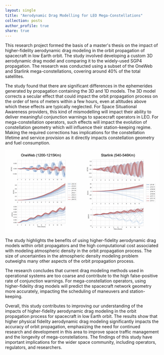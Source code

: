 ```yaml
---
layout: single
title: "Aerodynamic Drag Modelling for LEO Mega-Constellations"
collection: posts
author_profile: true
share: true
---
```


This research project formed the basis of a master's thesis on the impact of higher-fidelity aerodynamic drag modeling in the orbit propagation of spacecraft in low Earth orbit. The study involved developing a custom 3D aerodynamic drag model and comparing it to the widely-used SGP4 propagation. The research was conducted using a subset of the OneWeb and Starlink mega-constellations, covering around 40% of the total satellites.

The study found that there are significant differences in the ephemerides generated by propagation containing the 3D and 1D models. The 3D model corrects a secular effect that could impact the orbit propagation process on the order of tens of meters within a few hours, even at altitudes above which these effects are typically neglected. For Space Situational Awareness providers, this kind of mismodelling will impact their ability to deliver meaningful conjunction warnings to spacecraft operators in LEO. For mega-constellation operators, such effects will impact the evolution of constellation geometry which will influence their station-keeping regime. Making the required corrections has implications for the constellation lifetime and service provision as it directly impacts constellation geometry and fuel consumption.

<p align="center">
  <img src="https://raw.githubusercontent.com/CharlesPlusC/CharlesPlusC.github.io/master/images/HCL_drag_diff.png" alt="Height, Cross-track and Along-track position differences caused by drag mismodelling over 12 hours. Beta prime is the angle between the sun and the spacecraft's orbital plane.">
</p>


The study highlights the benefits of using higher-fidelity aerodynamic drag models within orbit propagators and the high computational cost associated with modeling atmospheric density in the orbit propagation process. The size of uncertainties in the atmospheric density modeling problem outweighs many other aspects of the orbit propagation process.

The research concludes that current drag modeling methods used in operational systems are too coarse and contribute to the high false-positive rate of conjunction warnings. For mega-constellation operators, using higher-fidelity drag models will predict the spacecraft network geometry more accurately, impacting the scheduling of maneuvers and station-keeping.

Overall, this study contributes to improving our understanding of the impacts of higher-fidelity aerodynamic drag modeling in the orbit propagation process for spacecraft in low Earth orbit. The results show that higher physical fidelity aerodynamic drag modeling significantly impacts the accuracy of orbit propagation, emphasizing the need for continued research and development in this area to improve space traffic management and the longevity of mega-constellations. The findings of this study have important implications for the wider space community, including operators, regulators, and researchers.

